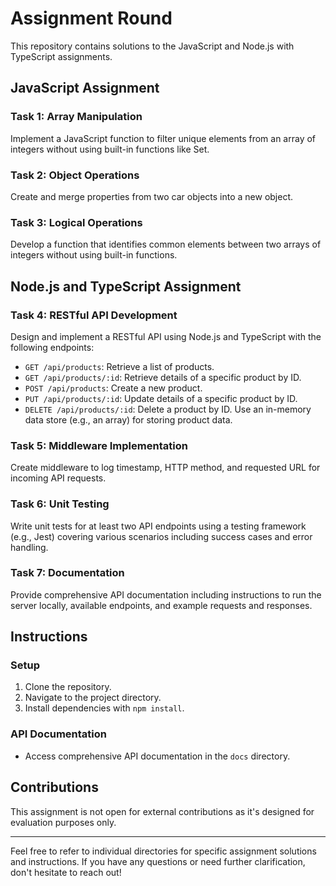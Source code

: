 # Assignment Round

This repository contains solutions to the JavaScript and Node.js with TypeScript assignments.

## JavaScript Assignment

### Task 1: Array Manipulation

Implement a JavaScript function to filter unique elements from an array of integers without using built-in functions like Set.

### Task 2: Object Operations

Create and merge properties from two car objects into a new object.

### Task 3: Logical Operations

Develop a function that identifies common elements between two arrays of integers without using built-in functions.

## Node.js and TypeScript Assignment

### Task 4: RESTful API Development

Design and implement a RESTful API using Node.js and TypeScript with the following endpoints:
- `GET /api/products`: Retrieve a list of products.
- `GET /api/products/:id`: Retrieve details of a specific product by ID.
- `POST /api/products`: Create a new product.
- `PUT /api/products/:id`: Update details of a specific product by ID.
- `DELETE /api/products/:id`: Delete a product by ID.
Use an in-memory data store (e.g., an array) for storing product data.

### Task 5: Middleware Implementation

Create middleware to log timestamp, HTTP method, and requested URL for incoming API requests.

### Task 6: Unit Testing

Write unit tests for at least two API endpoints using a testing framework (e.g., Jest) covering various scenarios including success cases and error handling.

### Task 7: Documentation

Provide comprehensive API documentation including instructions to run the server locally, available endpoints, and example requests and responses.

## Instructions

### Setup

1. Clone the repository.
2. Navigate to the project directory.
3. Install dependencies with `npm install`.


### API Documentation

- Access comprehensive API documentation in the `docs` directory.

## Contributions

This assignment is not open for external contributions as it's designed for evaluation purposes only.

---

Feel free to refer to individual directories for specific assignment solutions and instructions. If you have any questions or need further clarification, don't hesitate to reach out!
